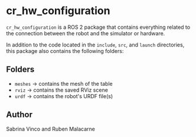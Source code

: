 <!-- mainpage.md -->

# cr_hw_configuration

`cr_hw_configuration` is a ROS 2 package that contains everything related to the connection between the robot and the simulator or hardware.

In addition to the code located in the `include`, `src`, and `launch` directories,  
this package also contains the following folders:

## Folders
- `meshes` → contains the mesh of the table  
- `rviz` → contains the saved RViz scene  
- `urdf` → contains the robot's URDF file(s)

## Author
Sabrina Vinco and Ruben Malacarne
